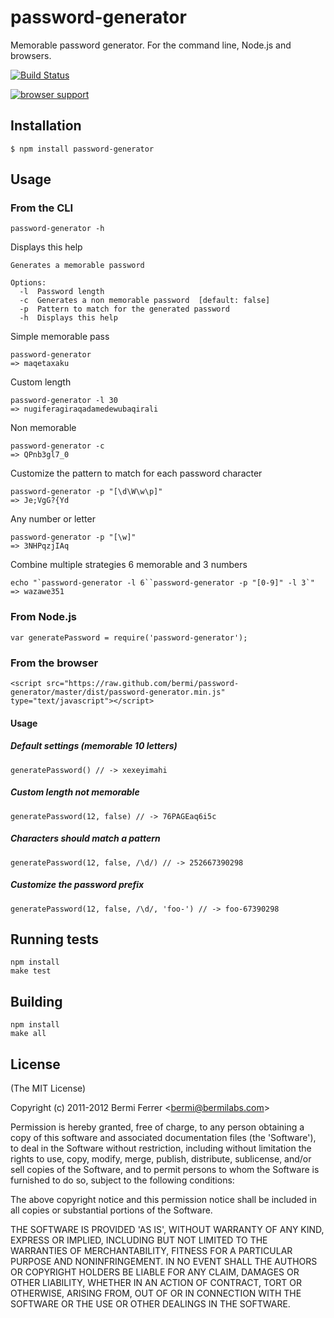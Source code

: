 # password-generator

Memorable password generator. For the command line, Node.js and browsers.

[![Build Status](https://secure.travis-ci.org/bermi/password-generator.png?branch=master)](http://travis-ci.org/bermi/password-generator)

[![browser support](http://ci.testling.com/bermi/password-generator.png)](http://ci.testling.com/bermi/password-generator)

## Installation

    $ npm install password-generator

## Usage

### From the CLI

    password-generator -h

Displays this help

    Generates a memorable password

    Options:
      -l  Password length
      -c  Generates a non memorable password  [default: false]
      -p  Pattern to match for the generated password
      -h  Displays this help

Simple memorable pass

    password-generator
    => maqetaxaku

Custom length

    password-generator -l 30
    => nugiferagiraqadamedewubaqirali

Non memorable

    password-generator -c
    => QPnb3gl7_0

Customize the pattern to match for each password character

    password-generator -p "[\d\W\w\p]"
    => Je;VgG?{Yd

Any number or letter

    password-generator -p "[\w]"
    => 3NHPqzjIAq

Combine multiple strategies 6 memorable and 3 numbers

    echo "`password-generator -l 6``password-generator -p "[0-9]" -l 3`"
    => wazawe351


### From Node.js

    var generatePassword = require('password-generator');

### From the browser

    <script src="https://raw.github.com/bermi/password-generator/master/dist/password-generator.min.js" type="text/javascript"></script>

#### Usage

##### Default settings (memorable 10 letters)

    generatePassword() // -> xexeyimahi

##### Custom length not memorable

    generatePassword(12, false) // -> 76PAGEaq6i5c

##### Characters should match a pattern

    generatePassword(12, false, /\d/) // -> 252667390298

##### Customize the password prefix

    generatePassword(12, false, /\d/, 'foo-') // -> foo-67390298


## Running tests

    npm install
    make test

## Building

    npm install
    make all

## License

(The MIT License)

Copyright (c) 2011-2012 Bermi Ferrer &lt;bermi@bermilabs.com&gt;

Permission is hereby granted, free of charge, to any person obtaining
a copy of this software and associated documentation files (the
'Software'), to deal in the Software without restriction, including
without limitation the rights to use, copy, modify, merge, publish,
distribute, sublicense, and/or sell copies of the Software, and to
permit persons to whom the Software is furnished to do so, subject to
the following conditions:

The above copyright notice and this permission notice shall be
included in all copies or substantial portions of the Software.

THE SOFTWARE IS PROVIDED 'AS IS', WITHOUT WARRANTY OF ANY KIND,
EXPRESS OR IMPLIED, INCLUDING BUT NOT LIMITED TO THE WARRANTIES OF
MERCHANTABILITY, FITNESS FOR A PARTICULAR PURPOSE AND NONINFRINGEMENT.
IN NO EVENT SHALL THE AUTHORS OR COPYRIGHT HOLDERS BE LIABLE FOR ANY
CLAIM, DAMAGES OR OTHER LIABILITY, WHETHER IN AN ACTION OF CONTRACT,
TORT OR OTHERWISE, ARISING FROM, OUT OF OR IN CONNECTION WITH THE
SOFTWARE OR THE USE OR OTHER DEALINGS IN THE SOFTWARE.
